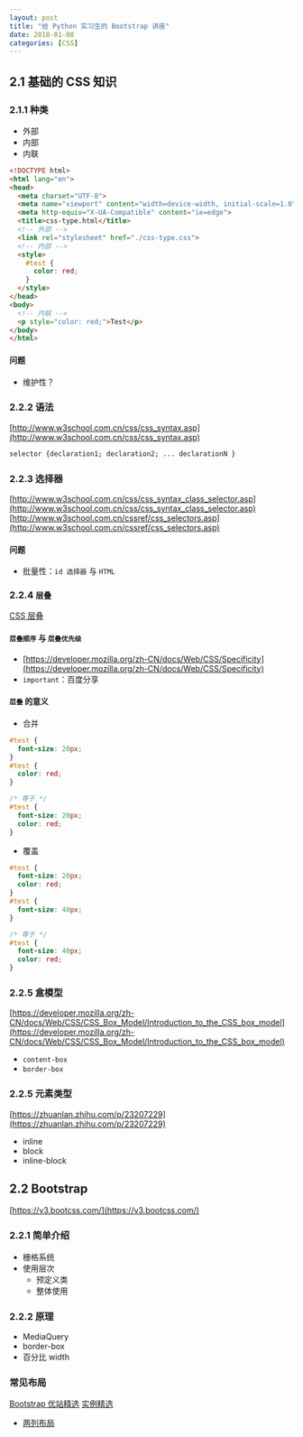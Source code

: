 ```yaml
---
layout: post
title: "给 Python 实习生的 Bootstrap 讲座"
date: 2018-01-08
categories: [CSS]
---
```


## 2.1 基础的 CSS 知识

### 2.1.1 种类

- 外部
- 内部
- 内联

```html
<!DOCTYPE html>
<html lang="en">
<head>
  <meta charset="UTF-8">
  <meta name="viewport" content="width=device-width, initial-scale=1.0">
  <meta http-equiv="X-UA-Compatible" content="ie=edge">
  <title>css-type.html</title>
  <!-- 外部 -->
  <link rel="stylesheet" href="./css-type.css">
  <!-- 内部 -->
  <style>
    #test {
      color: red;
    }
  </style>
</head>
<body>
  <!-- 内联 -->
  <p style="color: red;">Test</p>
</body>
</html>
```

#### 问题

- 维护性？

### 2.2.2 语法

[http://www.w3school.com.cn/css/css_syntax.asp](http://www.w3school.com.cn/css/css_syntax.asp)

```css
selector {declaration1; declaration2; ... declarationN }
```

### 2.2.3 选择器

[http://www.w3school.com.cn/css/css_syntax_class_selector.asp](http://www.w3school.com.cn/css/css_syntax_class_selector.asp)
[http://www.w3school.com.cn/cssref/css_selectors.asp](http://www.w3school.com.cn/cssref/css_selectors.asp)

#### 问题

- 批量性：`id 选择器` 与 `HTML`

### 2.2.4 `层叠`

[CSS 层叠](https://developer.mozilla.org/zh-CN/docs/Web/CSS/Cascade)

#### `层叠顺序` 与 `层叠优先级`

- [https://developer.mozilla.org/zh-CN/docs/Web/CSS/Specificity](https://developer.mozilla.org/zh-CN/docs/Web/CSS/Specificity)
- `important`：百度分享

#### `层叠` 的意义

- 合并

```css
#test {
  font-size: 20px;
}
#test {
  color: red;
}

/* 等于 */
#test {
  font-size: 20px;
  color: red;
}
```

- 覆盖

```css
#test {
  font-size: 20px;
  color: red;
}
#test {
  font-size: 40px;
}

/* 等于 */
#test {
  font-size: 40px;
  color: red;
}
```

### 2.2.5 盒模型

[https://developer.mozilla.org/zh-CN/docs/Web/CSS/CSS_Box_Model/Introduction_to_the_CSS_box_model](https://developer.mozilla.org/zh-CN/docs/Web/CSS/CSS_Box_Model/Introduction_to_the_CSS_box_model)

- `content-box`
- `border-box`

### 2.2.5 元素类型

[https://zhuanlan.zhihu.com/p/23207229](https://zhuanlan.zhihu.com/p/23207229)

- inline
- block
- inline-block

## 2.2 Bootstrap

[https://v3.bootcss.com/](https://v3.bootcss.com/)

### 2.2.1 简单介绍

- 栅格系统
- 使用层次
  - 预定义类
  - 整体使用

### 2.2.2 原理

- MediaQuery
- border-box
- 百分比 width

### 常见布局

[Bootstrap 优站精选](http://www.youzhan.org/)
[实例精选](https://v3.bootcss.com/getting-started/#examples-navbars)

- [两列布局](http://www.ghostchina.com/)
